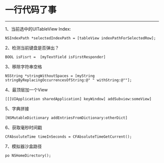 # 一行代码了事
___

1、当前选中的UITableView Index:

```objc
NSIndexPath *selectedIndexPath = [tableView indexPathForSelectedRow];
```

2、检测当前键盘是否弹出？

```
BOOL isFisrt =  [myTextField isFirstResponder]
```

3、移除字符串空格

```
NSString *stringWithoutSpaces = [myString stringByReplacingOccurrencesOfString:@" " withString:@""];
```

4、最顶层加一个View

```
[[[UIApplication sharedApplication] keyWindow] addSubview:someView]
```

5、字典拼接

```
[NSMutableDictionary addEntriesFromDictionary:otherDict]
```

6、获取毫秒时间戳

```
CFAbsoluteTime timeInSeconds = CFAbsoluteTimeGetCurrent();
```

7、模拟器沙盒路径

```
po NSHomeDirectory();
```


